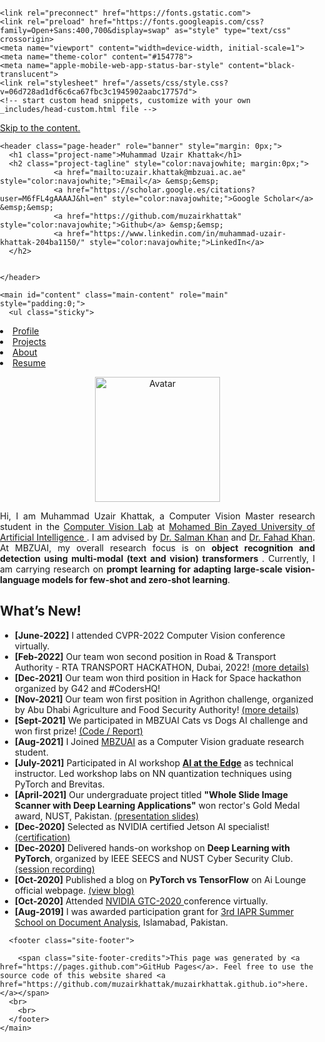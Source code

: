 <!DOCTYPE html>
<html lang="en-US">
  <head>
    <meta charset="UTF-8">

<!-- Begin Jekyll SEO tag v2.8.0 -->
<title>Muhammad ZeeshanKaramat | My personal website</title>
<meta name="generator" content="Jekyll v3.9.2" />
<meta property="og:title" content="Muhammad Uzair Khattak" />
<meta property="og:locale" content="en_US" />
<meta name="description" content="My personal website" />
<meta property="og:description" content="My personal website" />
<link rel="canonical" href="https://muzairkhattak.github.io/" />
<meta property="og:url" content="https://muzairkhattak.github.io/" />
<meta property="og:site_name" content="Muhammad Uzair Khattak" />
<meta property="og:type" content="website" />
<meta name="twitter:card" content="summary" />
<meta property="twitter:title" content="Muhammad Uzair Khattak" />
<script type="application/ld+json">
{"@context":"https://schema.org","@type":"WebSite","description":"My personal website","headline":"Muhammad Uzair Khattak","name":"Muhammad Uzair Khattak","url":"https://muzairkhattak.github.io/"}</script>
<!-- End Jekyll SEO tag -->

    <link rel="preconnect" href="https://fonts.gstatic.com">
    <link rel="preload" href="https://fonts.googleapis.com/css?family=Open+Sans:400,700&display=swap" as="style" type="text/css" crossorigin>
    <meta name="viewport" content="width=device-width, initial-scale=1">
    <meta name="theme-color" content="#154778">
    <meta name="apple-mobile-web-app-status-bar-style" content="black-translucent">
    <link rel="stylesheet" href="/assets/css/style.css?v=06d728ad1df6c6ca67fbc3c1945902aabc17757d">
    <!-- start custom head snippets, customize with your own _includes/head-custom.html file -->

<!-- Setup Google Analytics -->



<!-- You can set your favicon here -->
<!-- link rel="shortcut icon" type="image/x-icon" href="/favicon.ico" -->

<!-- end custom head snippets -->

  </head>
  <body style="margin:0;margin: 0;padding: 0;">
    <a id="skip-to-content" href="#content">Skip to the content.</a>

    <header class="page-header" role="banner" style="margin: 0px;">
      <h1 class="project-name">Muhammad Uzair Khattak</h1>
      <h2 class="project-tagline" style="color:navajowhite; margin:0px;">
                <a href="mailto:uzair.khattak@mbzuai.ac.ae" style="color:navajowhite;">Email</a> &emsp;&emsp;
                <a href="https://scholar.google.es/citations?user=M6fFL4gAAAAJ&hl=en" style="color:navajowhite;">Google Scholar</a> &emsp;&emsp;
                <a href="https://github.com/muzairkhattak" style="color:navajowhite;">Github</a> &emsp;&emsp;
                <a href="https://www.linkedin.com/in/muhammad-uzair-khattak-204ba1150/" style="color:navajowhite;">LinkedIn</a>
      </h2>
      
      
    </header>

    <main id="content" class="main-content" role="main" style="padding:0;">
      <ul class="sticky">
  <li><a class="active" href="index">Profile</a></li>
  <li><a href="projects">Projects</a></li>
  <li><a href="about">About</a></li>
  <li><a href="files/MuhammadUzairKhattak.pdf">Resume</a></li>
</ul>

<p align="center"><img src="files/uzair.png" alt="Avatar" style="align:center;width:200px;height:auto" /></p>

<p align="justify">
Hi, I am Muhammad Uzair Khattak, a Computer Vision Master research student in the <a href="https://mbzuai-cv-lab.netlify.app//">Computer Vision Lab</a> at <a href="https://mbzuai.ac.ae">Mohamed Bin Zayed University of Artificial Intelligence </a>. I am advised by <a href="https://scholar.google.es/citations?user=M59O9lkAAAAJ">Dr. Salman Khan</a> and <a href="https://scholar.google.com/citations?user=zvaeYnUAAAAJ&amp;hl=en">Dr. Fahad Khan</a>. At MBZUAI, my overall research focus is on <b>object recognition and detection using multi-modal (text and vision) transformers </b>. Currently, I am carrying research on <b>prompt learning for adapting large-scale vision-language models for few-shot and zero-shot learning</b>. 
</p>

<h2 id="whats-new">What’s New!</h2>

<ul>
   <li>
     <b>[June-2022]</b> I attended CVPR-2022 Computer Vision conference virtually.
  </li>  
<!--      <li>
     <b>[April-2022]</b> Serving as a reviewer at TPAMI Special Issue on <a href="https://www.computer.org/digital-library/journals/tp/call-for-papers-special-issue-on-transformer-models-in-vision">Transformers in Vision</a>.
  </li>   -->
      <li>
    <b>[Feb-2022]</b> Our team won second position in Road &amp; Transport Authority - RTA TRANSPORT HACKATHON, Dubai, 2022! <a href="https://mbzuai.ac.ae/news-events/Students-solve-real-world-challenges">(more details) </a>
  </li>  
  <li>
    <b>[Dec-2021]</b> Our team won third position in Hack for Space hackathon organized by G42 and #CodersHQ!
  </li>  
    <li>
    <b>[Nov-2021]</b> Our team won first position in Agrithon challenge, organized by Abu Dhabi Agriculture and Food Security Authority! <a href="https://mbzuai.ac.ae/news-events/Innovating-Agritech-serving-the-nation">(more details) </a>
  </li>  
  <li>
    <b>[Sept-2021]</b> We participated in MBZUAI Cats vs Dogs AI challenge and won first prize! <a href="https://github.com/muzairkhattak/Final-code">(Code / Report) </a>
  </li>  
  <li>
    <b>[Aug-2021]</b> I Joined <a href="https://mbzuai.ac.ae">MBZUAI</a> as a Computer Vision graduate research student.
  </li>
    <li>
      <b>[July-2021]</b> Participated in AI workshop <b><a href="https://ai-lounge.com/ai-news/">AI at the Edge</a></b> as technical instructor. Led workshop labs on NN quantization techniques using PyTorch and Brevitas.
  </li>    
    <li>
    <b>[April-2021]</b> Our undergraduate project titled <b>"Whole Slide Image Scanner with Deep Learning Applications"</b> won rector's Gold Medal award, NUST, Pakistan. <a href="">(presentation slides) </a>
  </li>
    <li>
    <b>[Dec-2020]</b> Selected as NVIDIA certified Jetson AI specialist! <a href="https://www.linkedin.com/posts/muhammad-uzair-khattak-204ba1150_embedded-nvidiajetson-deeplearning-activity-6735567828964909056-MxQo?utm_source=linkedin_share&amp;utm_medium=member_desktop_web">(certification) </a>
  </li>  
    <li>
      <b>[Dec-2020]</b> Delivered hands-on workshop on <b>Deep Learning with PyTorch</b>, organized by IEEE SEECS and NUST Cyber Security Club. <a href="https://www.youtube.com/watch?v=w6BqCdB9BsY">(session recording) </a>
  </li>  
  <li>
    <b>[Oct-2020]</b> Published a blog on <b>PyTorch vs TensorFlow</b> on Ai Lounge official webpage. <a href="https://ai-lounge.com/pytorch-vs-tensorflow/">(view blog)</a> 
  </li>  
    <li>
    <b>[Oct-2020]</b> Attended <a href="https://nvidianews.nvidia.com/news/nvidia-announces-gtc-2020-keynote-with-ceo-jensen-huang-set-for-may-14">NVIDIA GTC-2020 </a> conference virtually. 
  </li>  
      <li>
    <b>[Aug-2019]</b> I was awarded participation grant for <a href="http://pprs.org.pk/events/ssda2019.html">3rd IAPR Summer School on Document Analysis</a>, Islamabad, Pakistan.
  </li>   
</ul>



      <footer class="site-footer">
        
        <span class="site-footer-credits">This page was generated by <a href="https://pages.github.com">GitHub Pages</a>. Feel free to use the source code of this website shared <a href="https://github.com/muzairkhattak/muzairkhattak.github.io">here.</a></span>
      <br>
        <br>
      </footer>
    </main>
  </body>
</html>